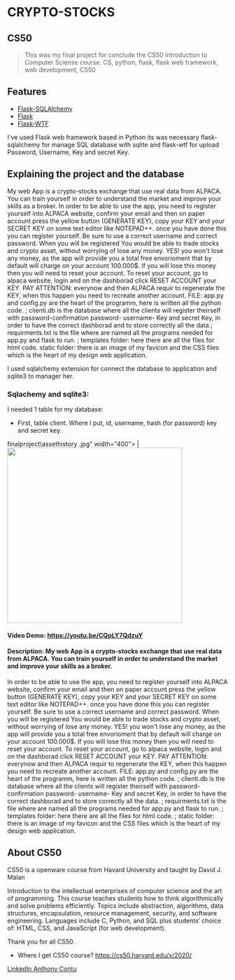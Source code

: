 # CRYPTO-STOCKS

## CS50

>This was my final project for conclude the CS50 Introduction to Computer Sciense course.
>CS, python, flask, flask web framework, web development, CS50
## Features
- [Flask-SQLAlchemy](https://flask-sqlalchemy.palletsprojects.com/en/2.x/)
- [Flask](https://flask.palletsprojects.com/en/1.1.x/)
- [Flask-WTF](https://flask-wtf.readthedocs.io/en/stable/index.html)

I've used Flask web framework based in Python
its was necessary flask-sqlalchemy for manage SQL database with sqlite and flask-wtf for upload Password, Username, Key and secret Key.

## Explaining the project and the database
My web App is a crypto-stocks exchange that use real data from ALPACA. You can train yourself in order to understand the market and improve your skills as a broker.
In order to be able to use the app, you need to register yourself into ALPACA website, confirm your email and then on paper account press the yellow button (GENERATE KEY),
copy your KEY and your SECRET KEY on some text editor like NOTEPAD++. once you have done this you can register yourself.
Be sure to use a correct username and correct password. When you will be registered You would be able to trade stocks and crypto asset, without worrying of lose any money.
YES! you won't lose any money, as the app will provide you a total free envorioment that by default will charge on your account 100.000$.
If you will lose this money then you will need to reset your account. To reset your account, go to alpaca website, login and on the dashborad click RESET ACCOUNT your KEY.
PAY ATTENTION: everynow and then ALPACA requir to regenerate the KEY, when this happen you need to recreate another account.
FILE: app.py and config.py are the heart of the programm, here is written all the python code. ; clienti.db is the database where all the clients will register theirself
with password-confirmation password- username- Key and secret Key, in order to have the correct dashborad and to store correctly all the data.;
requirments.txt is the file where are named all the programs needed for app.py and flask to run. ; templates folder: here there are all the files for html code.
static folder: there is an image of my favicon and the CSS files which is the heart of my design web application.


I used sqlalchemy extension for connect the database to application and sqlite3 to manager her.

### Sqlachemy and sqlite3:
I needed 1 table for my database:

- First, table client. Where I put, id, username, hash (for password) key and secret key.

finalproject\assethistory .jpg" width="400"> | <img src="C:\Users\HOME\Desktop\cs50finalproject\dashborad.jpg" width = "400">

#### Video Demo:  https://youtu.be/CQpLY7QdzuY

#### Description: My web App is a crypto-stocks exchange that use real data from ALPACA. You can train yourself in order to understand the market and improve your skills as a broker.
In order to be able to use the app, you need to register yourself into ALPACA website, confirm your email and then on paper account press the yellow button (GENERATE KEY),
copy your KEY and your SECRET KEY on some text editor like NOTEPAD++. once you have done this you can register yourself. Be sure to use a correct username and correct password. When you will be registered You would be able to trade stocks and crypto asset, without worrying of lose any money. YES! you won't lose any money, as the app will provide you a total free envorioment that by default will charge on your account 100.000$. If you will lose this money then you will need to reset your account. To reset your account, go to alpaca website, login and on the dashborad click RESET ACCOUNT your KEY. PAY ATTENTION: everynow and then ALPACA requir to regenerate the KEY, when this happen you need to recreate another account. FILE: app.py and config.py are the heart of the programm, here is written all the python code. ; clienti.db is the database where all the clients will register theirself with password-confirmation password- username- Key and secret Key, in order to have the correct dashborad and to store correctly all the data. ; requirments.txt is the file where are named all the programs needed for app.py and flask to run. ; templates folder: here there are all the files for html code. ;
static folder: there is an image of my favicon and the CSS files which is the heart of my design web application.

## About CS50
CS50 is a openware course from Havard University and taught by David J. Malan

Introduction to the intellectual enterprises of computer science and the art of programming. This course teaches students how to think algorithmically and solve problems efficiently. Topics include abstraction, algorithms, data structures, encapsulation, resource management, security, and software engineering. Languages include C, Python, and SQL plus students’ choice of: HTML, CSS, and JavaScript (for web development).

Thank you for all CS50.

- Where I get CS50 course?
https://cs50.harvard.edu/x/2020/

[LinkedIn Anthony Contu](https://www.linkedin.com/in/anthony-contu-49505416a/)